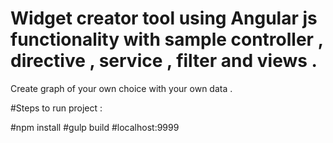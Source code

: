 # Widget creator tool using Angular js functionality with sample controller , directive , service , filter and views .
Create graph of your own choice with your own data .

#Steps to run project :

#npm install
#gulp build
#localhost:9999
